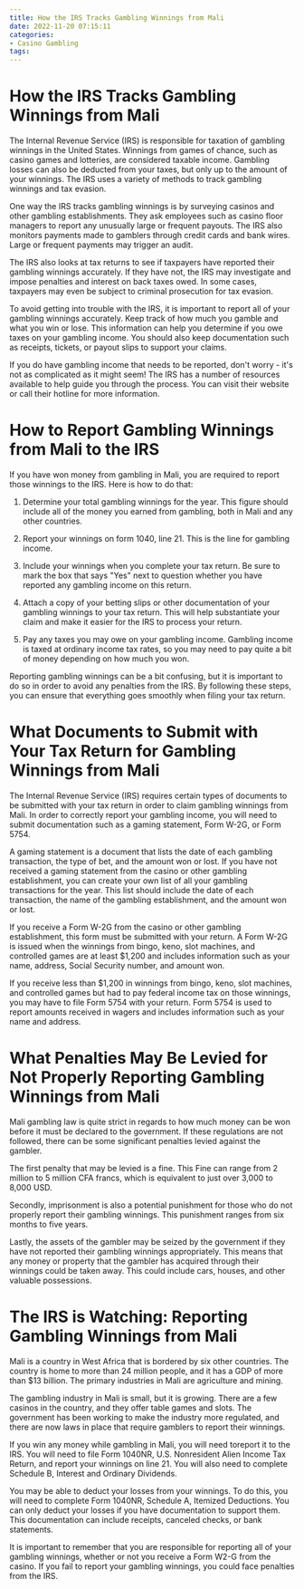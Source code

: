 ```yaml
---
title: How the IRS Tracks Gambling Winnings from Mali
date: 2022-11-20 07:15:11
categories:
- Casino Gambling
tags:
---
```



#  How the IRS Tracks Gambling Winnings from Mali

The Internal Revenue Service (IRS) is responsible for taxation of gambling winnings in the United States. Winnings from games of chance, such as casino games and lotteries, are considered taxable income. Gambling losses can also be deducted from your taxes, but only up to the amount of your winnings. The IRS uses a variety of methods to track gambling winnings and tax evasion.

One way the IRS tracks gambling winnings is by surveying casinos and other gambling establishments. They ask employees such as casino floor managers to report any unusually large or frequent payouts. The IRS also monitors payments made to gamblers through credit cards and bank wires. Large or frequent payments may trigger an audit.

The IRS also looks at tax returns to see if taxpayers have reported their gambling winnings accurately. If they have not, the IRS may investigate and impose penalties and interest on back taxes owed. In some cases, taxpayers may even be subject to criminal prosecution for tax evasion.

To avoid getting into trouble with the IRS, it is important to report all of your gambling winnings accurately. Keep track of how much you gamble and what you win or lose. This information can help you determine if you owe taxes on your gambling income. You should also keep documentation such as receipts, tickets, or payout slips to support your claims.

If you do have gambling income that needs to be reported, don't worry - it's not as complicated as it might seem! The IRS has a number of resources available to help guide you through the process. You can visit their website or call their hotline for more information.

#  How to Report Gambling Winnings from Mali to the IRS

If you have won money from gambling in Mali, you are required to report those winnings to the IRS. Here is how to do that:

1. Determine your total gambling winnings for the year. This figure should include all of the money you earned from gambling, both in Mali and any other countries.

2. Report your winnings on form 1040, line 21. This is the line for gambling income.

3. Include your winnings when you complete your tax return. Be sure to mark the box that says "Yes" next to question whether you have reported any gambling income on this return.

4. Attach a copy of your betting slips or other documentation of your gambling winnings to your tax return. This will help substantiate your claim and make it easier for the IRS to process your return.

5. Pay any taxes you may owe on your gambling income. Gambling income is taxed at ordinary income tax rates, so you may need to pay quite a bit of money depending on how much you won.

Reporting gambling winnings can be a bit confusing, but it is important to do so in order to avoid any penalties from the IRS. By following these steps, you can ensure that everything goes smoothly when filing your tax return.

#  What Documents to Submit with Your Tax Return for Gambling Winnings from Mali

The Internal Revenue Service (IRS) requires certain types of documents to be submitted with your tax return in order to claim gambling winnings from Mali. In order to correctly report your gambling income, you will need to submit documentation such as a gaming statement, Form W-2G, or Form 5754.

A gaming statement is a document that lists the date of each gambling transaction, the type of bet, and the amount won or lost. If you have not received a gaming statement from the casino or other gambling establishment, you can create your own list of all your gambling transactions for the year. This list should include the date of each transaction, the name of the gambling establishment, and the amount won or lost.

If you receive a Form W-2G from the casino or other gambling establishment, this form must be submitted with your return. A Form W-2G is issued when the winnings from bingo, keno, slot machines, and controlled games are at least $1,200 and includes information such as your name, address, Social Security number, and amount won.

If you receive less than $1,200 in winnings from bingo, keno, slot machines, and controlled games but had to pay federal income tax on those winnings, you may have to file Form 5754 with your return. Form 5754 is used to report amounts received in wagers and includes information such as your name and address.

#  What Penalties May Be Levied for Not Properly Reporting Gambling Winnings from Mali

Mali gambling law is quite strict in regards to how much money can be won before it must be declared to the government. If these regulations are not followed, there can be some significant penalties levied against the gambler.

The first penalty that may be levied is a fine. This Fine can range from 2 million to 5 million CFA francs, which is equivalent to just over 3,000 to 8,000 USD.

Secondly, imprisonment is also a potential punishment for those who do not properly report their gambling winnings. This punishment ranges from six months to five years. 

Lastly, the assets of the gambler may be seized by the government if they have not reported their gambling winnings appropriately. This means that any money or property that the gambler has acquired through their winnings could be taken away. This could include cars, houses, and other valuable possessions.

#  The IRS is Watching: Reporting Gambling Winnings from Mali

Mali is a country in West Africa that is bordered by six other countries. The country is home to more than 24 million people, and it has a GDP of more than $13 billion. The primary industries in Mali are agriculture and mining.

The gambling industry in Mali is small, but it is growing. There are a few casinos in the country, and they offer table games and slots. The government has been working to make the industry more regulated, and there are now laws in place that require gamblers to report their winnings.

If you win any money while gambling in Mali, you will need toreport it to the IRS. You will need to file Form 1040NR, U.S. Nonresident Alien Income Tax Return, and report your winnings on line 21. You will also need to complete Schedule B, Interest and Ordinary Dividends.

You may be able to deduct your losses from your winnings. To do this, you will need to complete Form 1040NR, Schedule A, Itemized Deductions. You can only deduct your losses if you have documentation to support them. This documentation can include receipts, canceled checks, or bank statements.

It is important to remember that you are responsible for reporting all of your gambling winnings, whether or not you receive a Form W2-G from the casino. If you fail to report your gambling winnings, you could face penalties from the IRS.